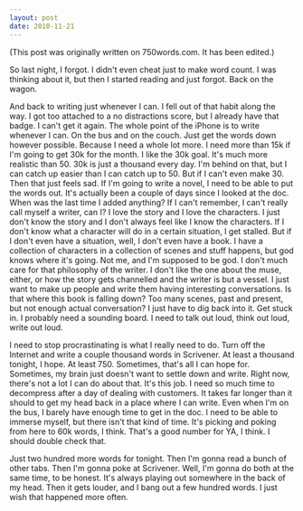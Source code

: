 ```yaml
---
layout: post
date: 2010-11-21
--- 
```


(This post was originally written on 750words.com. It has been edited.)

So last night, I forgot. I didn't even cheat just to make word count. I was thinking about it, but then I started reading and just forgot. Back on the wagon.

And back to writing just whenever I can. I fell out of that habit along the way. I got too attached to a no distractions score, but I already have that badge. I can't get it again. The whole point of the iPhone is to write whenever I can. On the bus and on the couch. Just get the words down however possible. Because I need a whole lot more. I need more than 15k if I'm going to get 30k for the month. I like the 30k goal. It's much more realistic than 50. 30k is just a thousand every day. I'm behind on that, but I can catch up easier than I can catch up to 50. But if I can't even make 30. Then that just feels sad. If I'm going to write a novel, I need to be able to put the words out. It's actually been a couple of days since I looked at the doc. When was the last time I added anything? If I can't remember, I can't really call myself a writer, can I? I love the story and I love the characters. I just don't know the story and I don't always feel like I know the characters. If I don't know what a character will do in a certain situation, I get stalled. But if I don't even have a situation, well, I don't even have a book. I have a collection of characters in a collection of scenes and stuff happens, but god knows where it's going. Not me, and I'm supposed to be god. I don't much care for that philosophy of the writer. I don't like the one about the muse, either, or how the story gets channelled and the writer is but a vessel. I just want to make up people and write them having interesting conversations. Is that where this book is falling down? Too many scenes, past and present, but not enough actual conversation? I just have to dig back into it. Get stuck in. I probably need a sounding board. I need to talk out loud, think out loud, write out loud. 

I need to stop procrastinating is what I really need to do. Turn off the Internet and write a couple thousand words in Scrivener. At least a thousand tonight, I hope. At least 750. Sometimes, that's all I can hope for. Sometimes, my brain just doesn't want to settle down and write. Right now, there's not a lot I can do about that. It's this job. I need so much time to decompress after a day of dealing with customers. It takes far longer than it should to get my head back in a place where I can write. Even when I'm on the bus, I barely have enough time to get in the doc. I need to be able to immerse myself, but there isn't that kind of time. It's picking and poking from here to 60k words, I think. That's a good number for YA, I think. I should double check that.

Just two hundred more words for tonight. Then I'm gonna read a bunch of other tabs. Then I'm gonna poke at Scrivener. Well, I'm gonna do both at the same time, to be honest. It's always playing out somewhere in the back of my head. Then it gets louder, and I bang out a few hundred words. I just wish that happened more often. 

